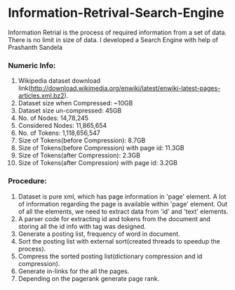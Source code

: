# Information-Retrival-Search-Engine

Information Retrial is the process of required information from a set of data. There is no limit in size of data. I developed a Search Engine with help of Prashanth Sandela 

### Numeric Info:

1) Wikipedia dataset download link(http://download.wikimedia.org/enwiki/latest/enwiki-latest-pages-articles.xml.bz2).
2) Dataset size when Compressed: ~10GB
3) Dataset size un-compressed: 45GB
4) No. of Nodes: 14,78,245
5) Considered Nodes: 11,865,654
6) No. of Tokens: 1,118,656,547
7) Size of Tokens(before Compression): 8.7GB
8) Size of Tokens(before Compression) with page id: 11.3GB
9) Size of Tokens(after Compression): 2.3GB
10) Size of Tokens(after Compression) with page id: 3.2GB

### Procedure:

1) Dataset is pure xml, which has page information in 'page' element. A lot of information regarding the page is available within 'page' element. Out of all the elements, we need to extract data from 'id' and 'text' elements.
2) A parser code for extracting id and tokens from the document and storing all the id info with tag was designed.
3) Generate a posting list, frequency of word in document.
4) Sort the posting list with external sort(created threads to speedup the process).
5) Compress the sorted posting list(dictionary compression and id compression).
6) Generate in-links for the all the pages.
7) Depending on the pagerank generate page rank.

